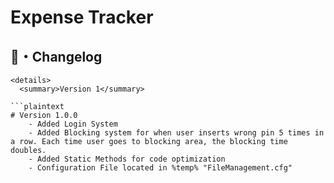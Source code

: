 # Expense Tracker
## <a id="Changelog"></a>📝・Changelog
```
<details>
  <summary>Version 1</summary>
  
```plaintext
# Version 1.0.0
    - Added Login System
    - Added Blocking system for when user inserts wrong pin 5 times in a row. Each time user goes to blocking area, the blocking time doubles.
    - Added Static Methods for code optimization
    - Configuration File located in %temp% "FileManagement.cfg"
```

</details>
